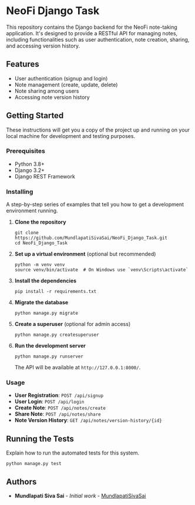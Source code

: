 # NeoFi Django Task

This repository contains the Django backend for the NeoFi note-taking application. It's designed to provide a RESTful API for managing notes, including functionalities such as user authentication, note creation, sharing, and accessing version history.

## Features

- User authentication (signup and login)
- Note management (create, update, delete)
- Note sharing among users
- Accessing note version history

## Getting Started

These instructions will get you a copy of the project up and running on your local machine for development and testing purposes.

### Prerequisites

- Python 3.8+
- Django 3.2+
- Django REST Framework

### Installing

A step-by-step series of examples that tell you how to get a development environment running.

1. **Clone the repository**

   ```
   git clone https://github.com/MundlapatiSivaSai/NeoFi_Django_Task.git
   cd NeoFi_Django_Task
   ```

2. **Set up a virtual environment** (optional but recommended)

   ```
   python -m venv venv
   source venv/bin/activate  # On Windows use `venv\Scripts\activate`
   ```

3. **Install the dependencies**

   ```
   pip install -r requirements.txt
   ```

4. **Migrate the database**

   ```
   python manage.py migrate
   ```

5. **Create a superuser** (optional for admin access)

   ```
   python manage.py createsuperuser
   ```

6. **Run the development server**

   ```
   python manage.py runserver
   ```

   The API will be available at `http://127.0.0.1:8000/`.

### Usage

- **User Registration**: `POST /api/signup`
- **User Login**: `POST /api/login`
- **Create Note**: `POST /api/notes/create`
- **Share Note**: `POST /api/notes/share`
- **Note Version History**: `GET /api/notes/version-history/{id}`

## Running the Tests

Explain how to run the automated tests for this system.

```
python manage.py test
```

## Authors

- **Mundlapati Siva Sai** - *Initial work* - [MundlapatiSivaSai](https://github.com/MundlapatiSivaSai)
